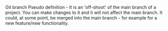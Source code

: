 Git branch
Pseudo definition - It is an 'off-shoot' of the main branch of a project. You can make changes to it and it will not affect the main branch. It could, at some point, be merged into the main branch - for example for a new feature/new functionality.

